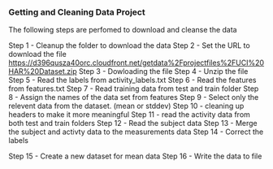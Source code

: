 ### Getting and Cleaning Data Project

The following steps are perfomed to download and cleanse the data 

Step 1 - Cleanup the folder to download the data
Step 2 - Set the URL to download the file https://d396qusza40orc.cloudfront.net/getdata%2Fprojectfiles%2FUCI%20HAR%20Dataset.zip
Step 3 - Dowloading the file
Step 4 - Unzip the file
Step 5 - Read the labels from activity_labels.txt
Step 6 - Read the features from features.txt
Step 7 - Read training data from test and train folder
Step 8 - Assign the names of the data set from features
Step 9 - Select only the relevent data from the dataset. (mean or stddev)
Step 10 - cleaning up headers to make it more meaningful
Step 11 - read the activity data from both test and train folders
Step 12 - Read the subject data 
Step 13 - Merge the subject and activty data to the measurements data
Step 14 - Correct the labels 

Step 15 - Create a new dataset for mean data
Step 16 - Write the data to file

